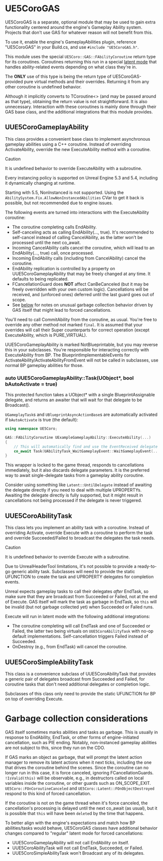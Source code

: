 # UE5CoroGAS

UE5CoroGAS is a separate, optional module that may be used to gain extra
functionality centered around the engine's Gameplay Ability system.
Projects that don't use GAS for whatever reason will not benefit from this.

To use it, enable the engine's GameplayAbilities plugin, reference "UE5CoroGAS"
in your Build.cs, and use `#include "UE5CoroGAS.h"`.

This module uses the special `UE5Coro::GAS::FAbilityCoroutine` return type for
its coroutines.
Coroutines returning this run in a special
[latent mode](Coroutine.md#latent-mode) that handles ability-related events
depending on what class they're in.

The **ONLY** use of this type is being the return type of UE5CoroGAS-provided
pure virtual methods and their overrides.
Returning it from any other coroutine is undefined behavior.

Although it implicitly converts to TCoroutine\<\> (and may be passed around as
that type), obtaining the return value is not straightforward.
It is also unnecessary.
Interaction with these coroutines is mainly done through their GAS base class,
and the additional integrations that this module provides.

## UUE5CoroGameplayAbility

This class provides a convenient base class to implement asynchronous gameplay
abilities using a C++ coroutine.
Instead of overriding ActivateAbility, override the new ExecuteAbility method
with a coroutine.

> [!CAUTION]
> It is undefined behavior to override ExecuteAbility with a subroutine.

Every instancing policy is supported on Unreal Engine 5.3 and 5.4, including it
dynamically changing at runtime.

Starting with 5.5, NonInstanced is not supported.
Using the `AbilitySystem.Fix.AllowNonInstancedAbilities` CVar to get it back is
possible, but not recommended due to engine issues.

The following events are turned into interactions with the ExecuteAbility
coroutine:

* The coroutine completing calls EndAbility.
* Self-canceling acts as calling EndAbility(..., true).
  It's recommended to self-cancel instead of calling CancelAbility, as the
  latter won't be processed until the next co_await.
* Incoming CancelAbility calls cancel the coroutine, which will lead to an
  EndAbility(..., true) call, once processed.
* Incoming EndAbility calls (including from CancelAbility) cancel the coroutine.
* EndAbility replication is controlled by a property on UUE5CoroGameplayAbility
  that may be freely changed at any time.
  It defaults to being replicated.
* FCancellationGuard does **NOT** affect CanBeCanceled (but it may be freely
  overridden with your own custom logic).
  Cancellations will be received, and (unforced ones) deferred until the last
  guard goes out of scope.
* See [below](#garbage-collection-considerations) for notes on unusual garbage
  collection behavior driven by GAS itself that might lead to forced
  cancellations.

You'll need to call CommitAbility from the coroutine, as usual.
You're free to override any other method not marked `final`.
It is assumed that your overrides will call their Super counterparts for correct
operation (except ExecuteAbility, which is PURE_VIRTUAL).

UUE5CoroGameplayAbility is marked NotBlueprintable, but you may reverse this in
your subclasses.
You're responsible for interacting correctly with ExecuteAbility from BP.
The BlueprintImplementableEvents for ActivateAbility/ActivateAbilityFromEvent
will not be called in subclasses, use normal BP gameplay abilities for those.

### auto UUE5CoroGameplayAbility::Task(UObject*, bool bAutoActivate = true)

This protected function takes a UObject* with a single BlueprintAssignable
delegate, and returns an awaiter that will wait for that delegate to be
Broadcast().

`UGameplayTask`s and `UBlueprintAsyncActionBase`s are automatically activated
if `bAutoActivate` is true (the default):

```cpp
using namespace UE5Coro;

GAS::FAbilityCoroutine UExampleGameplayAbility::ExecuteAbility(...)
{
    // This will automatically find and use the EventReceived delegate
    co_await Task(UAbilityTask_WaitGameplayEvent::WaitGameplayEvent(...));
}
```

This wrapper is locked to the game thread, responds to cancellations
immediately, but it also discards delegate parameters.
It is the preferred way to await single-delegate tasks from a gameplay ability
coroutine.

Consider using something like `Latent::UntilDelegate` instead of awaiting the
delegate directly if you need to deal with multiple UPROPERTYs.
Awaiting the delegate directly is fully supported, but it might result in
cancellations not being processed if the delegate is never triggered.

## UUE5CoroAbilityTask

This class lets you implement an ability task with a coroutine.
Instead of overriding Activate, override Execute with a coroutine to perform the
task and override Succeeded/Failed to broadcast the delegates the task needs.

> [!CAUTION]
> It is undefined behavior to override Execute with a subroutine.

Due to UnrealHeaderTool limitations, it's not possible to provide a ready-to-go
generic ability task.
Subclasses will need to provide the static UFUNCTION to create the task and
UPROPERTY delegates for completion events.

Unreal expects gameplay tasks to call their delegates _after_ EndTask, so make
sure that they are broadcast from Succeeded or Failed, not at the end of Execute.
GAS itself will mark the task as garbage in EndTask, so `this` will be invalid
(but not garbage collected yet) when Succeeded or Failed runs.

Execute will run in latent mode with the following additional integrations:

* The coroutine completing will call EndTask and one of Succeeded or Failed,
  the latter two being virtuals on `UUE5CoroAbilityTask` with no-op default
  implementations.
  Self-cancellation triggers Failed instead of Succeeded.
* OnDestroy (e.g., from EndTask) will cancel the coroutine.

## UUE5CoroSimpleAbilityTask

This class is a convenience subclass of UUE5CoroAbilityTask that provides a
generic pair of delegates broadcast from Succeeded and Failed, for coroutine
tasks that don't need additional delegates or completion logic.

Subclasses of this class only need to provide the static UFUNCTION for BP on top
of overriding Execute.

# Garbage collection considerations

GAS itself sometimes marks abilities and tasks as garbage.
This is usually in response to EndAbility, EndTask, or other forms of
engine-initiated cancellation, such as PIE ending.
Notably, non-instanced gameplay abilities are not subject to this, since they
run on the CDO.

If GAS marks an object as garbage, that will prompt the latent action manager
to remove its latent actions when it next ticks, including the one that drives
the coroutine behind the scenes.
Since the coroutine can no longer run in this case, it is force canceled,
ignoring FCancellationGuards.
`!IsValid(this)` will be observable, e.g., in destructors called on local
variables inside the coroutine, or other guards such as ON_SCOPE_EXIT.
`UE5Coro::FOnCoroutineCanceled` and `UE5Coro::Latent::FOnObjectDestroyed`
respond to this kind of forced cancellation.

If the coroutine is not on the game thread when it's force canceled, the
cancellation's processing is delayed until the next co_await (as usual), but
it is possible that `this` will have been `delete`d by the time that happens.

To better align with the engine's expectations and match how BP abilities/tasks
would behave, UE5CoroGAS classes have additional behavior changes compared to
"regular" latent mode for forced cancellations:

* UUE5CoroGameplayAbility will not call EndAbility on itself.
* UUE5CoroAbilityTask will not call EndTask, Succeeded, or Failed.
* UUE5CoroSimpleAbilityTask won't Broadcast any of its delegates.

